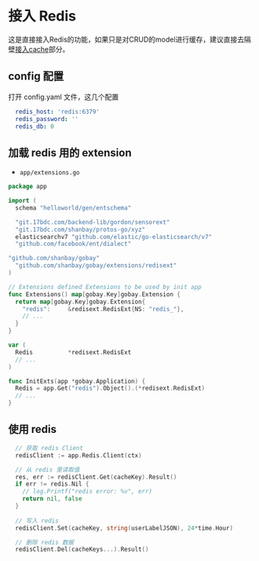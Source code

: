 # 接入 Redis

这是直接接入Redis的功能，如果只是对CRUD的model进行缓存，建议直接去隔壁[接入cache](/docs/ext_cache.md)部分。

## config 配置

打开 config.yaml 文件，这几个配置

```yaml
  redis_host: 'redis:6379'
  redis_password: ''
  redis_db: 0
```

## 加载 redis 用的 extension

- `app/extensions.go`

```go
package app

import (
  schema "helloworld/gen/entschema"

  "git.17bdc.com/backend-lib/gordon/sensorext"
  "git.17bdc.com/shanbay/protos-go/xyz"
  elasticsearchv7 "github.com/elastic/go-elasticsearch/v7"
  "github.com/facebook/ent/dialect"

"github.com/shanbay/gobay"
  "github.com/shanbay/gobay/extensions/redisext"
)

// Extensions defined Extensions to be used by init app
func Extensions() map[gobay.Key]gobay.Extension {
  return map[gobay.Key]gobay.Extension{
    "redis":     &redisext.RedisExt{NS: "redis_"},
    // ...
  }
}

var (
  Redis          *redisext.RedisExt
  // ...
)

func InitExts(app *gobay.Application) {
  Redis = app.Get("redis").Object().(*redisext.RedisExt)
  // ...
}

```

## 使用 redis

```go
  // 获取 redis Client
  redisClient := app.Redis.Client(ctx)

  // 从 redis 里读取值
  res, err := redisClient.Get(cacheKey).Result()
  if err != redis.Nil {
    // log.Printf("redis error: %v", err)
    return nil, false
  }
  
  // 写入 redis
  redisClient.Set(cacheKey, string(userLabelJSON), 24*time.Hour)

  // 删除 redis 数据
  redisClient.Del(cacheKeys...).Result()
```
